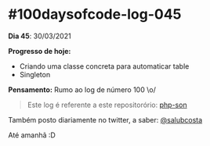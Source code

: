 # #100daysofcode-log-045

__Dia 45__: 30/03/2021

__Progresso de hoje:__
-	Criando uma classe concreta para automaticar table 
-	Singleton

__Pensamento:__ Rumo ao log de número 100 \o/

> Este log é referente a este repositorório: [php-son](https://github.com/salubcosta/php-son)

Também posto diariamente no twitter, a saber: [@salubcosta](https://twitter.com/salubcosta)

Até amanhã :D 
